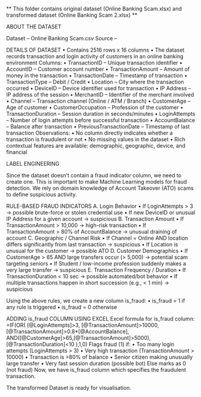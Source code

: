 ** This folder contains original dataset (Online Banking Scam.xlsx) and transformed dataset (Online Banking Scam 2.xlsx) ** 

ABOUT THE DATASET

Dataset – Online Banking Scam.csv
Source – 

DETAILS OF DATASET
•	Contains 2516 rows x 16 columns
•	The dataset records transaction and login activity of customers in an online banking environment
Columns:
•	TransactionID – Unique transaction identifier
•	AccountID – Customer account number
•	TransactionAmount – Amount of money in the transaction
•	TransactionDate – Timestamp of transaction
•	TransactionType – Debit / Credit
•	Location – City where the transaction occurred
•	DeviceID – Device identifier used for transaction
•	IP Address – IP address of the session
•	MerchantID – Identifier of the merchant involved
•	Channel – Transaction channel (Online / ATM / Branch)
•	CustomerAge – Age of customer
•	CustomerOccupation – Profession of the customer
•	TransactionDuration – Session duration in seconds/minutes
•	LoginAttempts – Number of login attempts before successful transaction
•	AccountBalance – Balance after transaction
•	PreviousTransactionDate – Timestamp of last transaction
Observations:
•	No column directly indicates whether a transaction is fraudulent or not
•	No missing values in the dataset
•	Rich contextual features are available: demographic, geographic, device, and financial


LABEL ENGINEERING

Since the dataset doesn’t contain a fraud indicator column, we need to create one. This is important to make Machine Learning models for fraud detection.
We rely on domain knowledge of Account Takeover (ATO) scams to define suspicious activity.

RULE-BASED FRAUD INDICATORS
A. Login Behavior
•	If LoginAttempts > 3 → possible brute-force or stolen credential use
•	If new DeviceID or unusual IP Address for a given account → suspicious
B. Transaction Amount
•	If TransactionAmount > 10,000 → high-risk transaction
•	If TransactionAmount > 80% of AccountBalance → unusual draining of account
C. Geographic / Channel Risk
•	If Channel = Online AND location differs significantly from last transaction → suspicious
•	If Location is unusual for the customer → possible ATO
D. Customer Demographics
•	If CustomerAge > 65 AND large transfers occur (> 5,000) → potential scam targeting seniors
•	If Student / low-income profession suddenly makes a very large transfer → suspicious
E. Transaction Frequency / Duration
•	If TransactionDuration < 10 sec → possible automated/bot behavior
•	If multiple transactions happen in short succession (e.g., < 1 min) → suspicious

Using the above rules, we create a new column is_fraud:
•	is_fraud = 1 if any rule is triggered
•	is_fraud = 0 otherwise

ADDING is_fraud COLUMN USING EXCEL
Excel formula for is_fraud column:
=IF(OR(
   [@LoginAttempts]>3,
   [@TransactionAmount]>10000,
   [@TransactionAmount]>0.8*[@AccountBalance],
   AND([@CustomerAge]>65,[@TransactionAmount]>5000),
   [@TransactionDuration]<10
),1,0)
Flags fraud (1) if:
•	Too many login attempts (LoginAttempts > 3)
•	Very high transaction (TransactionAmount > 10000)
•	Transaction is >80% of balance
•	Senior citizen making unusually large transfer
•	Very fast session duration (possible bot)
Else marks as 0 (not fraud)
Now, we have is_fraud column which specifies the fraudulent transaction. 

The transformed Dataset is ready for visualisation.

